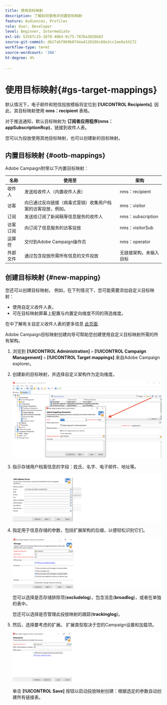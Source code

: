 ```yaml
---
title: 使用目标映射
description: 了解如何使用并创建目标映射
feature: Audiences, Profiles
role: User, Developer
level: Beginner, Intermediate
exl-id: 5256fc15-1878-4064-9c75-7876a3826b83
source-git-commit: db27abf860b0744a4120166c68e2cc2ae8a3d172
workflow-type: tm+mt
source-wordcount: '366'
ht-degree: 4%

---
```


# 使用目标映射{#gs-target-mappings}

默认情况下，电子邮件和短信投放模板将定位到 **[!UICONTROL Recipients]**. 因此，其目标映射使用 **nms：recipient** 表格。

对于推送通知，默认目标映射为 **订阅者应用程序(nms：appSubscriptionRcp)**，链接到收件人表。

您可以为投放使用其他目标映射，也可以创建新的目标映射。

## 内置目标映射 {#ootb-mappings}

Adobe Campaign附带以下内置目标映射：

| 名称 | 使用至 | 架构 |
|---|---|---|
| 收件人 | 发送给收件人（内置收件人表） | nms：recipient |
| 访客 | 向已通过反向链接（病毒式营销）收集用户档案的访客投放，例如。 | mns：visitor |
| 订阅 | 发送给订阅了新闻稿等信息服务的收件人 | nms：subscription |
| 访客订阅 | 向订阅了信息服务的访客投放 | nms：visitorSub |
| 运算符 | 交付到Adobe Campaign操作员 | nms：operator |
| 外部文件 | 通过包含投放所需所有信息的文件投放 | 无链接架构，未输入目标 |

## 创建目标映射 {#new-mapping}

您还可以创建目标映射。 例如，在下列情况下，您可能需要添加自定义目标映射：

* 使用自定义收件人表，
* 可在目标映射屏幕上配置与内置定向维度不同的筛选维度。

在中了解有关自定义收件人表的更多信息 [此页面](../dev/custom-recipient.md).

Adobe Campaign目标映射创建向导可帮助您创建使用自定义目标映射所需的所有架构。

1. 浏览到 **[!UICONTROL Administration]** `>` **[!UICONTROL Campaign Management]** `>` **[!UICONTROL Target mappings]** 来自Adobe Campaign explorer。

1. 创建新的目标映射，并选择自定义架构作为定向维度。

   ![](assets/new-target-mapping.png)


1. 指示存储用户档案信息的字段：姓氏、名字、电子邮件、地址等。

   ![](assets/wf_new_mapping_define_join.png)

1. 指定用于信息存储的参数，包括扩展架构的后缀，以便轻松识别它们。

   ![](assets/wf_new_mapping_define_names.png)

   您可以选择是否存储排除项(**excludelog**)，包含消息(**broadlog**)，或者在单独的表中。

   您还可以选择是否管理此投放映射的跟踪(**trackinglog**)。

1. 然后，选择要考虑的扩展。 扩展类型取决于您的Campaign设置和加载项。

   ![](assets/wf_new_mapping_define_extensions.png)

   单击 **[!UICONTROL Save]** 按钮以启动投放映射创建：根据选定的参数自动创建所有链接表。

